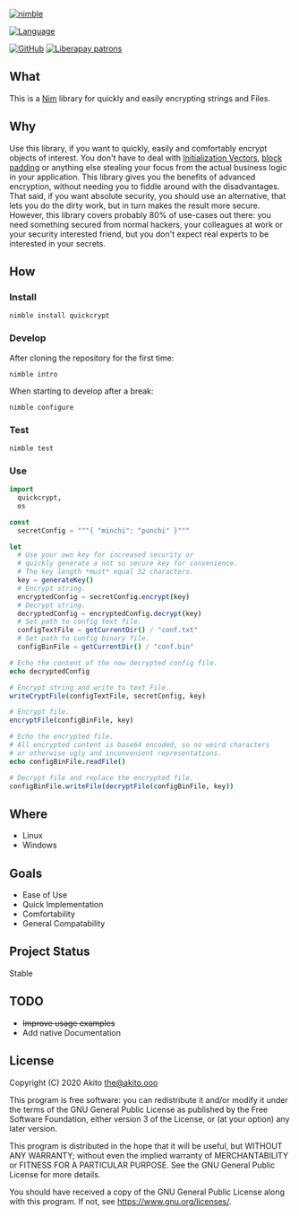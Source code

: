 [![nimble](https://raw.githubusercontent.com/yglukhov/nimble-tag/master/nimble.png)](https://nimble.directory/pkg/quickcrypt)

[![Language](https://img.shields.io/badge/language-Nim-orange.svg?style=plastic)](https://nim-lang.org/)

[![GitHub](https://img.shields.io/badge/license-GPL--3.0-informational?style=plastic)](https://www.gnu.org/licenses/gpl-3.0.txt)
[![Liberapay patrons](https://img.shields.io/liberapay/patrons/Akito?style=plastic)](https://liberapay.com/Akito/)

## What
This is a [Nim](https://nim-lang.org/) library for quickly and easily encrypting strings and Files.

## Why
Use this library, if you want to quickly, easily and comfortably encrypt objects of interest. You don't have to deal with [Initialization Vectors](https://en.wikipedia.org/wiki/Initialization_vector), [block padding](https://security.stackexchange.com/questions/52111/how-to-encrypt-more-than-16-bytes-using-aes) or anything else stealing your focus from the actual business logic in your application. This library gives you the benefits of advanced encryption, without needing you to fiddle around with the disadvantages.
That said, if you want absolute security, you should use an alternative, that lets you do the dirty work, but in turn makes the result more secure. However, this library covers probably 80% of use-cases out there: you need something secured from normal hackers, your colleagues at work or your security interested friend, but you don't expect real experts to be interested in your secrets.

## How
### Install
```
nimble install quickcrypt
```
### Develop
After cloning the repository for the first time:
```
nimble intro
```
When starting to develop after a break:
```
nimble configure
```
### Test
```
nimble test
```

### Use
```nim
import
  quickcrypt,
  os

const
  secretConfig = """{ "minchi": "punchi" }"""

let
  # Use your own key for increased security or
  # quickly generate a not so secure key for convenience.
  # The key length *must* equal 32 characters.
  key = generateKey()
  # Encrypt string.
  encryptedConfig = secretConfig.encrypt(key)
  # Decrypt string.
  decryptedConfig = encryptedConfig.decrypt(key)
  # Set path to config text file.
  configTextFile = getCurrentDir() / "conf.txt"
  # Set path to config binary file.
  configBinFile = getCurrentDir() / "conf.bin"

# Echo the content of the now decrypted config file.
echo decryptedConfig

# Encrypt string and write to text File.
writeCryptFile(configTextFile, secretConfig, key)

# Encrypt file.
encryptFile(configBinFile, key)

# Echo the encrypted file.
# All encrypted content is base64 encoded, so no weird characters
# or otherwise ugly and inconvenient representations.
echo configBinFile.readFile()

# Decrypt file and replace the encrypted file.
configBinFile.writeFile(decryptFile(configBinFile, key))
```

## Where
* Linux
* Windows

## Goals
* Ease of Use
* Quick Implementation
* Comfortability
* General Compatability

## Project Status
Stable

## TODO
* ~~Improve usage examples~~
* Add native Documentation

## License
Copyright (C) 2020  Akito <the@akito.ooo>

This program is free software: you can redistribute it and/or modify
it under the terms of the GNU General Public License as published by
the Free Software Foundation, either version 3 of the License, or
(at your option) any later version.

This program is distributed in the hope that it will be useful,
but WITHOUT ANY WARRANTY; without even the implied warranty of
MERCHANTABILITY or FITNESS FOR A PARTICULAR PURPOSE.  See the
GNU General Public License for more details.

You should have received a copy of the GNU General Public License
along with this program.  If not, see <https://www.gnu.org/licenses/>.